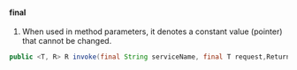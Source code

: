 #### final

1. When used in method parameters, it denotes a constant value (pointer) that cannot be changed.

```java
public <T, R> R invoke(final String serviceName, final T request,ReturnActionWithEx<R> invoker);
```
